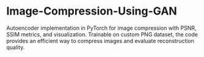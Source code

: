 # Image-Compression-Using-GAN
Autoencoder implementation in PyTorch for image compression with PSNR, SSIM metrics, and visualization. Trainable on custom PNG dataset, the code provides an efficient way to compress images and evaluate reconstruction quality.
